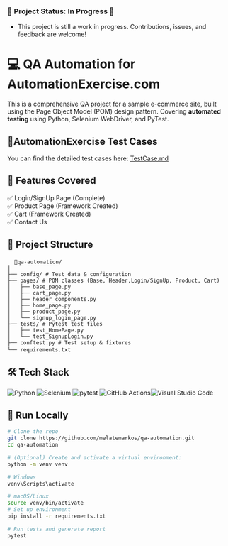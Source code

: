### 🚧  Project Status: In Progress 🚧
- This project is still a work in progress. Contributions, issues, and feedback are welcome!

# 💻 QA Automation for AutomationExercise.com
This is a comprehensive QA project for a sample e-commerce site, built using the Page Object Model (POM) design pattern. Covering **automated testing** using Python, Selenium WebDriver, and PyTest.

## 📝AutomationExercise Test Cases
You can find the detailed test cases here: [TestCase.md](./TestCases.md)

## 🧪 Features Covered
✅ Login/SignUp Page (Complete)  <br>
✅ Product Page (Framework Created)<br>
✅ Cart (Framework Created) <br>
✅ Contact Us<br>

## 🧱 Project Structure
<pre> <code> 📁qa-automation/
│
├── config/ # Test data & configuration
├── pages/ # POM classes (Base, Header,Login/SignUp, Product, Cart)
│   ├── base_page.py
│   ├── cart_page.py
│   ├── header_components.py
│   ├── home_page.py
│   ├── product_page.py
│   └── signup_login_page.py
├── tests/ # Pytest test files
│   ├── test_HomePage.py
│   └── test_SignupLogin.py
├── conftest.py # Test setup & fixtures
└── requirements.txt </code> </pre>

## 🛠 Tech Stack
![Python](https://img.shields.io/badge/Python-3776AB?style=for-the-badge&logo=python&logoColor=white)
![Selenium](https://img.shields.io/badge/Selenium-43B02A?style=for-the-badge&logo=selenium&logoColor=white)
![pytest](https://img.shields.io/badge/pytest-0080FF?style=for-the-badge&logo=pytest&logoColor=white)
![GitHub Actions](https://img.shields.io/badge/GitHub_Actions-2088FF?style=for-the-badge&logo=github-actions&logoColor=white)![Visual Studio Code](https://img.shields.io/badge/Visual_Studio_Code-0078D7?style=for-the-badge&logo=visual-studio-code&logoColor=white)


## 🚀 Run Locally

```bash
# Clone the repo
git clone https://github.com/melatemarkos/qa-automation.git
cd qa-automation

# (Optional) Create and activate a virtual environment:
python -m venv venv

# Windows
venv\Scripts\activate

# macOS/Linux
source venv/bin/activate
# Set up environment
pip install -r requirements.txt

# Run tests and generate report
pytest 

```

